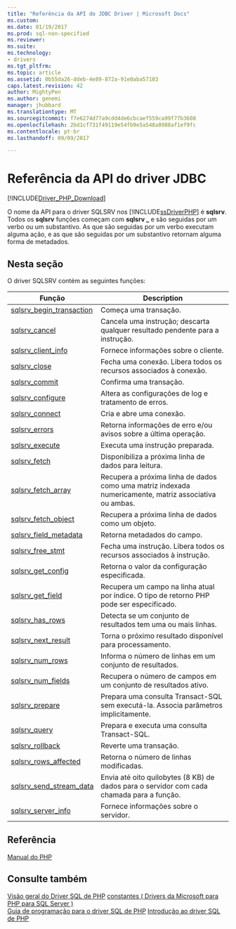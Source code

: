 ```yaml
---
title: "Referência da API do JDBC Driver | Microsoft Docs"
ms.custom: 
ms.date: 01/19/2017
ms.prod: sql-non-specified
ms.reviewer: 
ms.suite: 
ms.technology:
- drivers
ms.tgt_pltfrm: 
ms.topic: article
ms.assetid: 0b55da26-ddeb-4e89-872a-91e0aba57103
caps.latest.revision: 42
author: MightyPen
ms.author: genemi
manager: jhubbard
ms.translationtype: MT
ms.sourcegitcommit: f7e6274d77a9cdd4de6cbcaef559ca99f77b3608
ms.openlocfilehash: 2bd1cf731f49119e54fb9e5a548a8988af1ef9fc
ms.contentlocale: pt-br
ms.lasthandoff: 09/09/2017

---
```

# <a name="sqlsrv-driver-api-reference"></a>Referência da API do driver JDBC
[!INCLUDE[Driver_PHP_Download](../../includes/driver_php_download.md)]

O nome da API para o driver SQLSRV nos [!INCLUDE[ssDriverPHP](../../includes/ssdriverphp_md.md)] é **sqlsrv**. Todos os **sqlsrv** funções começam com **sqlsrv _** e são seguidas por um verbo ou um substantivo. As que são seguidas por um verbo executam alguma ação, e as que são seguidas por um substantivo retornam alguma forma de metadados.  
  
## <a name="in-this-section"></a>Nesta seção  
O driver SQLSRV contém as seguintes funções:  
  
|Função|Description|  
|------------|---------------|  
|[sqlsrv_begin_transaction](../../connect/php/sqlsrv-begin-transaction.md)|Começa uma transação.|  
|[sqlsrv_cancel](../../connect/php/sqlsrv-cancel.md)|Cancela uma instrução; descarta qualquer resultado pendente para a instrução.|  
|[sqlsrv_client_info](../../connect/php/sqlsrv-client-info.md)|Fornece informações sobre o cliente.|  
|[sqlsrv_close](../../connect/php/sqlsrv-close.md)|Fecha uma conexão. Libera todos os recursos associados à conexão.|  
|[sqlsrv_commit](../../connect/php/sqlsrv-commit.md)|Confirma uma transação.|  
|[sqlsrv_configure](../../connect/php/sqlsrv-configure.md)|Altera as configurações de log e tratamento de erros.|  
|[sqlsrv_connect](../../connect/php/sqlsrv-connect.md)|Cria e abre uma conexão.|  
|[sqlsrv_errors](../../connect/php/sqlsrv-errors.md)|Retorna informações de erro e/ou avisos sobre a última operação.|  
|[sqlsrv_execute](../../connect/php/sqlsrv-execute.md)|Executa uma instrução preparada.|  
|[sqlsrv_fetch](../../connect/php/sqlsrv-fetch.md)|Disponibiliza a próxima linha de dados para leitura.|  
|[sqlsrv_fetch_array](../../connect/php/sqlsrv-fetch-array.md)|Recupera a próxima linha de dados como uma matriz indexada numericamente, matriz associativa ou ambas.|  
|[sqlsrv_fetch_object](../../connect/php/sqlsrv-fetch-object.md)|Recupera a próxima linha de dados como um objeto.|  
|[sqlsrv_field_metadata](../../connect/php/sqlsrv-field-metadata.md)|Retorna metadados do campo.|  
|[sqlsrv_free_stmt](../../connect/php/sqlsrv-free-stmt.md)|Fecha uma instrução. Libera todos os recursos associados à instrução.|  
|[sqlsrv_get_config](../../connect/php/sqlsrv-get-config.md)|Retorna o valor da configuração especificada.|  
|[sqlsrv_get_field](../../connect/php/sqlsrv-get-field.md)|Recupera um campo na linha atual por índice. O tipo de retorno PHP pode ser especificado.|  
|[sqlsrv_has_rows](../../connect/php/sqlsrv-has-rows.md)|Detecta se um conjunto de resultados tem uma ou mais linhas.|  
|[sqlsrv_next_result](../../connect/php/sqlsrv-next-result.md)|Torna o próximo resultado disponível para processamento.|  
|[sqlsrv_num_rows](../../connect/php/sqlsrv-num-rows.md)|Informa o número de linhas em um conjunto de resultados.|  
|[sqlsrv_num_fields](../../connect/php/sqlsrv-num-fields.md)|Recupera o número de campos em um conjunto de resultados ativo.|  
|[sqlsrv_prepare](../../connect/php/sqlsrv-prepare.md)|Prepara uma consulta Transact-SQL sem executá-la. Associa parâmetros implicitamente.|  
|[sqlsrv_query](../../connect/php/sqlsrv-query.md)|Prepara e executa uma consulta Transact-SQL.|  
|[sqlsrv_rollback](../../connect/php/sqlsrv-rollback.md)|Reverte uma transação.|  
|[sqlsrv_rows_affected](../../connect/php/sqlsrv-rows-affected.md)|Retorna o número de linhas modificadas.|  
|[sqlsrv_send_stream_data](../../connect/php/sqlsrv-send-stream-data.md)|Envia até oito quilobytes (8 KB) de dados para o servidor com cada chamada para a função.|  
|[sqlsrv_server_info](../../connect/php/sqlsrv-server-info.md)|Fornece informações sobre o servidor.|  
  
## <a name="reference"></a>Referência  
[Manual do PHP](http://go.microsoft.com/fwlink/?LinkId=105500)  
  
## <a name="see-also"></a>Consulte também  
[Visão geral do Driver SQL de PHP](../../connect/php/overview-of-the-php-sql-driver.md)
[constantes &#40; Drivers da Microsoft para PHP para SQL Server &#41;](../../connect/php/constants-microsoft-drivers-for-php-for-sql-server.md)  
[Guia de programação para o driver SQL de PHP](../../connect/php/programming-guide-for-php-sql-driver.md)
[Introdução ao driver SQL de PHP](../../connect/php/getting-started-with-the-php-sql-driver.md)
  

